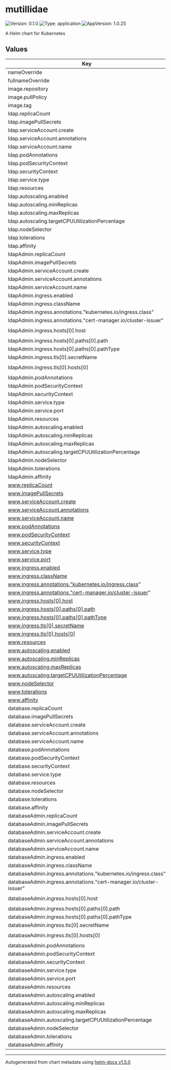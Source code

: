 # mutillidae

![Version: 0.1.0](https://img.shields.io/badge/Version-0.1.0-informational?style=flat-square) ![Type: application](https://img.shields.io/badge/Type-application-informational?style=flat-square) ![AppVersion: 1.0.25](https://img.shields.io/badge/AppVersion-1.0.25-informational?style=flat-square)

A Helm chart for Kubernetes

## Values

| Key | Type | Default | Description |
|-----|------|---------|-------------|
| nameOverride | string | `""` |  |
| fullnameOverride | string | `""` |  |
| image.repository | string | `"webpwnized/mutillidae"` |  |
| image.pullPolicy | string | `"Always"` |  |
| image.tag | string | `""` |  |
| ldap.replicaCount | int | `1` |  |
| ldap.imagePullSecrets | list | `[]` |  |
| ldap.serviceAccount.create | bool | `true` |  |
| ldap.serviceAccount.annotations | object | `{}` |  |
| ldap.serviceAccount.name | string | `""` |  |
| ldap.podAnnotations | object | `{}` |  |
| ldap.podSecurityContext | object | `{}` |  |
| ldap.securityContext | object | `{}` |  |
| ldap.service.type | string | `"ClusterIP"` |  |
| ldap.resources | object | `{}` |  |
| ldap.autoscaling.enabled | bool | `false` |  |
| ldap.autoscaling.minReplicas | int | `1` |  |
| ldap.autoscaling.maxReplicas | int | `100` |  |
| ldap.autoscaling.targetCPUUtilizationPercentage | int | `80` |  |
| ldap.nodeSelector | object | `{}` |  |
| ldap.tolerations | list | `[]` |  |
| ldap.affinity | object | `{}` |  |
| ldapAdmin.replicaCount | int | `1` |  |
| ldapAdmin.imagePullSecrets | list | `[]` |  |
| ldapAdmin.serviceAccount.create | bool | `true` |  |
| ldapAdmin.serviceAccount.annotations | object | `{}` |  |
| ldapAdmin.serviceAccount.name | string | `""` |  |
| ldapAdmin.ingress.enabled | bool | `false` |  |
| ldapAdmin.ingress.className | string | `""` |  |
| ldapAdmin.ingress.annotations."kubernetes.io/ingress.class" | string | `"nginx-ingress"` |  |
| ldapAdmin.ingress.annotations."cert-manager.io/cluster-issuer" | string | `"letsencrypt-prod"` |  |
| ldapAdmin.ingress.hosts[0].host | string | `"mutillidae-ldap.kepler.hillghost.com"` |  |
| ldapAdmin.ingress.hosts[0].paths[0].path | string | `"/"` |  |
| ldapAdmin.ingress.hosts[0].paths[0].pathType | string | `"ImplementationSpecific"` |  |
| ldapAdmin.ingress.tls[0].secretName | string | `"mutillidae-tls"` |  |
| ldapAdmin.ingress.tls[0].hosts[0] | string | `"mutillidae-ldap.kepler.hillghost.com"` |  |
| ldapAdmin.podAnnotations | object | `{}` |  |
| ldapAdmin.podSecurityContext | object | `{}` |  |
| ldapAdmin.securityContext | object | `{}` |  |
| ldapAdmin.service.type | string | `"ClusterIP"` |  |
| ldapAdmin.service.port | int | `80` |  |
| ldapAdmin.resources | object | `{}` |  |
| ldapAdmin.autoscaling.enabled | bool | `false` |  |
| ldapAdmin.autoscaling.minReplicas | int | `1` |  |
| ldapAdmin.autoscaling.maxReplicas | int | `100` |  |
| ldapAdmin.autoscaling.targetCPUUtilizationPercentage | int | `80` |  |
| ldapAdmin.nodeSelector | object | `{}` |  |
| ldapAdmin.tolerations | list | `[]` |  |
| ldapAdmin.affinity | object | `{}` |  |
| www.replicaCount | int | `1` |  |
| www.imagePullSecrets | list | `[]` |  |
| www.serviceAccount.create | bool | `true` |  |
| www.serviceAccount.annotations | object | `{}` |  |
| www.serviceAccount.name | string | `""` |  |
| www.podAnnotations | object | `{}` |  |
| www.podSecurityContext | object | `{}` |  |
| www.securityContext | object | `{}` |  |
| www.service.type | string | `"ClusterIP"` |  |
| www.service.port | int | `80` |  |
| www.ingress.enabled | bool | `false` |  |
| www.ingress.className | string | `""` |  |
| www.ingress.annotations."kubernetes.io/ingress.class" | string | `"nginx-ingress"` |  |
| www.ingress.annotations."cert-manager.io/cluster-issuer" | string | `"letsencrypt-prod"` |  |
| www.ingress.hosts[0].host | string | `"mutillidae.kepler.hillghost.com"` |  |
| www.ingress.hosts[0].paths[0].path | string | `"/"` |  |
| www.ingress.hosts[0].paths[0].pathType | string | `"ImplementationSpecific"` |  |
| www.ingress.tls[0].secretName | string | `"mutillidae-tls"` |  |
| www.ingress.tls[0].hosts[0] | string | `"mutillidae.kepler.hillghost.com"` |  |
| www.resources | object | `{}` |  |
| www.autoscaling.enabled | bool | `false` |  |
| www.autoscaling.minReplicas | int | `1` |  |
| www.autoscaling.maxReplicas | int | `100` |  |
| www.autoscaling.targetCPUUtilizationPercentage | int | `80` |  |
| www.nodeSelector | object | `{}` |  |
| www.tolerations | list | `[]` |  |
| www.affinity | object | `{}` |  |
| database.replicaCount | int | `1` |  |
| database.imagePullSecrets | list | `[]` |  |
| database.serviceAccount.create | bool | `true` |  |
| database.serviceAccount.annotations | object | `{}` |  |
| database.serviceAccount.name | string | `""` |  |
| database.podAnnotations | object | `{}` |  |
| database.podSecurityContext | object | `{}` |  |
| database.securityContext | object | `{}` |  |
| database.service.type | string | `"ClusterIP"` |  |
| database.resources | object | `{}` |  |
| database.nodeSelector | object | `{}` |  |
| database.tolerations | list | `[]` |  |
| database.affinity | object | `{}` |  |
| databaseAdmin.replicaCount | int | `1` |  |
| databaseAdmin.imagePullSecrets | list | `[]` |  |
| databaseAdmin.serviceAccount.create | bool | `true` |  |
| databaseAdmin.serviceAccount.annotations | object | `{}` |  |
| databaseAdmin.serviceAccount.name | string | `""` |  |
| databaseAdmin.ingress.enabled | bool | `false` |  |
| databaseAdmin.ingress.className | string | `""` |  |
| databaseAdmin.ingress.annotations."kubernetes.io/ingress.class" | string | `"nginx-ingress"` |  |
| databaseAdmin.ingress.annotations."cert-manager.io/cluster-issuer" | string | `"letsencrypt-prod"` |  |
| databaseAdmin.ingress.hosts[0].host | string | `"mutillidae-db.kepler.hillghost.com"` |  |
| databaseAdmin.ingress.hosts[0].paths[0].path | string | `"/"` |  |
| databaseAdmin.ingress.hosts[0].paths[0].pathType | string | `"ImplementationSpecific"` |  |
| databaseAdmin.ingress.tls[0].secretName | string | `"mutillidae-tls"` |  |
| databaseAdmin.ingress.tls[0].hosts[0] | string | `"mutillidae-db.kepler.hillghost.com"` |  |
| databaseAdmin.podAnnotations | object | `{}` |  |
| databaseAdmin.podSecurityContext | object | `{}` |  |
| databaseAdmin.securityContext | object | `{}` |  |
| databaseAdmin.service.type | string | `"ClusterIP"` |  |
| databaseAdmin.service.port | int | `80` |  |
| databaseAdmin.resources | object | `{}` |  |
| databaseAdmin.autoscaling.enabled | bool | `false` |  |
| databaseAdmin.autoscaling.minReplicas | int | `1` |  |
| databaseAdmin.autoscaling.maxReplicas | int | `100` |  |
| databaseAdmin.autoscaling.targetCPUUtilizationPercentage | int | `80` |  |
| databaseAdmin.nodeSelector | object | `{}` |  |
| databaseAdmin.tolerations | list | `[]` |  |
| databaseAdmin.affinity | object | `{}` |  |

----------------------------------------------
Autogenerated from chart metadata using [helm-docs v1.5.0](https://github.com/norwoodj/helm-docs/releases/v1.5.0)
